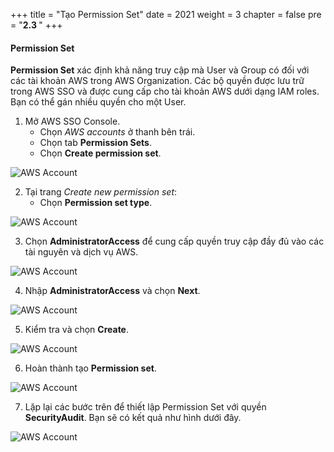 +++
title = "Tạo Permission Set"
date = 2021
weight = 3
chapter = false
pre = "<b>2.3 </b>"
+++

#### Permission Set

**Permission Set** xác định khả năng truy cập mà User và Group có đối với các tài khoản AWS trong AWS Organization. Các bộ quyền được lưu trữ trong AWS SSO và được cung cấp cho tài khoản AWS dưới dạng IAM roles. Bạn có thể gán nhiều quyền cho một User.

1. Mở AWS SSO Console.
   - Chọn *AWS accounts* ở thanh bên trái.
   - Chọn tab **Permission Sets**.
   - Chọn **Create permission set**.

![AWS Account](/images/7/0001.png?featherlight=false&width=90pc)

2. Tại trang *Create new permission set*:
   - Chọn **Permission set type**.

![AWS Account](/images/7/0002.png?featherlight=false&width=90pc)

3. Chọn **AdministratorAccess** để cung cấp quyền truy cập đầy đủ vào các tài nguyên và dịch vụ AWS.

![AWS Account](/images/7/0003.png?featherlight=false&width=90pc)

4. Nhập **AdministratorAccess** và chọn **Next**.

![AWS Account](/images/7/0004.png?featherlight=false&width=90pc)

5. Kiểm tra và chọn **Create**.

![AWS Account](/images/7/0005.png?featherlight=false&width=90pc)

6. Hoàn thành tạo **Permission set**.

![AWS Account](/images/7/0006.png?featherlight=false&width=90pc)

7. Lặp lại các bước trên để thiết lập Permission Set với quyền **SecurityAudit**. Bạn sẽ có kết quả như hình dưới đây.

![AWS Account](/images/7/0007.png?featherlight=false&width=90pc)
